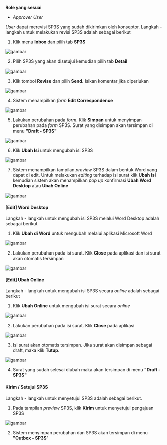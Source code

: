 **Role yang sesuai**

- *Approver User*

*User* dapat merevisi SP3S yang sudah dikirimkan oleh konseptor. Langkah - langkah untuk melakukan revisi SP3S adalah sebagai berikut

1. Klik menu **Inbox** dan pilih tab **SP3S**

![gambar](SC_SP3S/SP35.png)

2. Pilih SP3S yang akan disetujui kemudian pilih tab **Detail**

![gambar](SC_SP3S/SP36.png)

3. Klik tombol **Revise** dan pilih **Send.** Isikan komentar jika diperlukan

![gambar](SC_SP3S/SP37.png)

4. Sistem menampilkan *form* **Edit Correspondence**

![gambar](SC_SP3S/SP38.png)

5. Lakukan perubahan pada *form*. Klik **Simpan** untuk menyimpan perubahan pada *form* SP3S. Surat yang disimpan akan tersimpan di menu **"Draft - SP3S"**

![gambar](SC_SP3S/SP39.png)

6. Klik **Ubah Isi** untuk mengubah isi SP3S

![gambar](SC_SP3S/SP40.png)

7. Sistem menampilkan tampilan *preview* SP3S dalam bentuk Word yang dapat di edit. Untuk melakukan *editing* terhadap isi surat klik **Ubah Isi** kemudian sistem akan menampilkan *pop up* konfirmasi **Ubah Word Desktop** atau **Ubah Online**

![gambar](SC_SP3S/CR01.png)

#### **[Edit] Word Desktop**

Langkah - langkah untuk mengubah isi SP3S melalui Word Desktop adalah sebagai berikut

1. Klik **Ubah di Word** untuk mengubah melalui aplikasi Microsoft Word

![gambar](SC_SP3S/CR02.png)

2. Lakukan perubahan pada isi surat. Klik **Close** pada aplikasi dan isi surat akan otomatis tersimpan

![gambar](SC_SP3S/CR03.png)

#### **[Edit] Ubah Online**

Langkah - langkah untuk mengubah isi SP3S secara *online* adalah sebagai berikut

1. Klik **Ubah Online** untuk mengubah isi surat secara *online*

![gambar](SC_SP3S/CR04.png)

2. Lakukan perubahan pada isi surat. Klik **Close** pada aplikasi

![gambar](SC_SP3S/CR05.png)

3. Isi surat akan otomatis tersimpan. Jika surat akan disimpan sebagai draft, maka klik **Tutup.**

![gambar](SC_SP3S/CR06.png)

4. Surat yang sudah selesai diubah maka akan tersimpan di menu **"Draft - SP3S"**

#### **Kirim / Setujui SP3S**

Langkah - langkah untuk menyetujui SP3S adalah sebagai berikut.

1. Pada tampilan *preview* SP3S, klik **Kirim** untuk menyetujui pengajuan SP3S

![gambar](SC_SP3S/CR07.png)

2. Sistem menyimpan perubahan dan SP3S akan tersimpan di menu **"Outbox - SP3S**"

